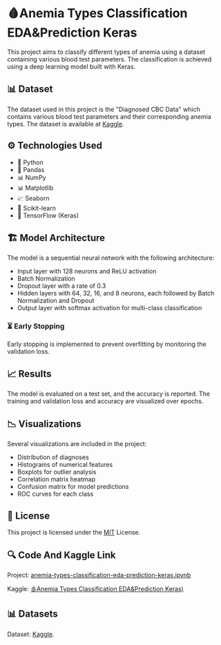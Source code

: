# 🩸Anemia Types Classification EDA&Prediction Keras

This project aims to classify different types of anemia using a dataset containing various blood test parameters. The classification is achieved using a deep learning model built with Keras.

## 📊 Dataset
The dataset used in this project is the "Diagnosed CBC Data" which contains various blood test parameters and their corresponding anemia types. The dataset is available at [Kaggle](https://www.kaggle.com/datasets/ehababoelnaga/anemia-types-classification).

## ⚙️ Technologies Used
- 🐍 Python
- 🐼 Pandas
- 📊 NumPy
- 📊 Matplotlib
- 📈 Seaborn
- 🤖 Scikit-learn
- 🤖 TensorFlow (Keras)

## 🏗️ Model Architecture
The model is a sequential neural network with the following architecture:
- Input layer with 128 neurons and ReLU activation
- Batch Normalization
- Dropout layer with a rate of 0.3
- Hidden layers with 64, 32, 16, and 8 neurons, each followed by Batch Normalization and Dropout
- Output layer with softmax activation for multi-class classification

### ⏳ Early Stopping
Early stopping is implemented to prevent overfitting by monitoring the validation loss.

## 📈 Results
The model is evaluated on a test set, and the accuracy is reported. The training and validation loss and accuracy are visualized over epochs.

## 📉 Visualizations
Several visualizations are included in the project:
- Distribution of diagnoses
- Histograms of numerical features
- Boxplots for outlier analysis
- Correlation matrix heatmap
- Confusion matrix for model predictions
- ROC curves for each class

## 📜 License

This project is licensed under the [MIT](LICENSE) License.

## 🔍 Code And Kaggle Link
Project: [anemia-types-classification-eda-prediction-keras.ipynb](https://github.com/omerfarukyuce/Anemia-Types-Classification-EDA-Prediction-Keras/blob/main/anemia-types-classification-eda-prediction-keras.ipynb)

Kaggle: [🩸Anemia Types Classification EDA&Prediction Keras)](https://www.kaggle.com/code/merfarukyce/anemia-types-classification-eda-prediction-keras/notebook)

## 📊 Datasets
Dataset: [Kaggle](https://www.kaggle.com/datasets/ehababoelnaga/anemia-types-classification).
